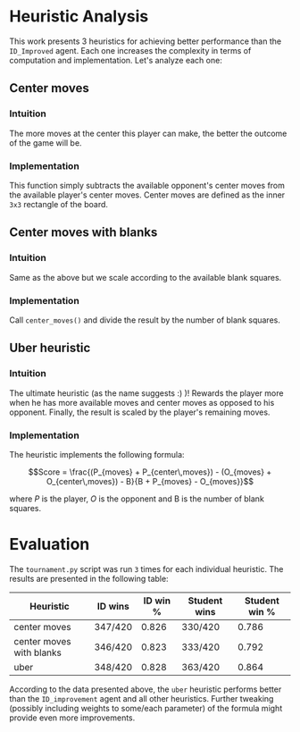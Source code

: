 # Heuristic Analysis

This work presents 3 heuristics for achieving better performance than the `ID_Improved` agent. Each one increases the complexity in terms of computation and implementation. Let's analyze each one:

## Center moves

### Intuition

The more moves at the center this player can make, the better the outcome of the game will be.

### Implementation

This function simply subtracts the available opponent's center moves from the available player's center moves. Center moves are defined as the inner `3x3` rectangle of the board.

## Center moves with blanks

### Intuition

Same as the above but we scale according to the available blank squares.

### Implementation

Call `center_moves()` and divide the result by the number of blank squares.

## Uber heuristic

### Intuition

The ultimate heuristic (as the name suggests :) )! Rewards the player more when he has more available moves and center moves as opposed to his opponent.  Finally, the result is scaled by the player's remaining moves.

### Implementation

The heuristic implements the following formula:

$$Score = \frac{(P_{moves} + P_{center\,moves}) - (O_{moves} + O_{center\,moves}) - B}{B + P_{moves} - O_{moves}}$$

where $P$ is the player, $O$ is the opponent and B is the number of blank squares.

# Evaluation

The `tournament.py` script was run `3` times for each individual heuristic. The results are presented in the following table:

| Heuristic                | ID wins | ID win % | Student wins | Student win % |
|--------------------------|---------|----------|--------------|---------------|
| center moves             | 347/420 | 0.826    | 330/420      | 0.786         |
| center moves with blanks | 346/420 | 0.823    | 333/420      | 0.792         |
| uber                     | 348/420 | 0.828    | 363/420      | 0.864         |

According to the data presented above, the `uber` heuristic performs better than the `ID_improvement` agent and all other heuristics. Further tweaking (possibly including weights to some/each parameter) of the formula might provide even more improvements.
